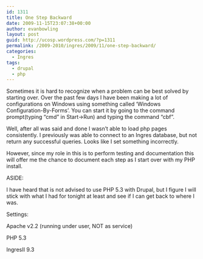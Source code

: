 ```yaml
---
id: 1311
title: One Step Backward
date: 2009-11-15T23:07:38+00:00
author: evanbowling
layout: post
guid: http://ucosp.wordpress.com/?p=1311
permalink: /2009-2010/ingres/2009/11/one-step-backward/
categories:
  - Ingres
tags:
  - drupal
  - php
---
```

Sometimes it is hard to recognize when a problem can be best solved by starting over. Over the past few days I have been making a lot of configurations on Windows using something called &#8216;Windows Configuration-By-Forms&#8217;. You can start it by going to the command prompt(typing &#8220;cmd&#8221; in Start->Run) and typing the command &#8220;cbf&#8221;.

Well, after all was said and done I wasn&#8217;t able to load php pages consistently. I previously was able to connect to an Ingres database, but not return any successful queries. Looks like I set something incorrectly.

However, since my role in this is to perform testing and documentation this will offer me the chance to document each step as I start over with my PHP install.

ASIDE:
  
I have heard that is not advised to use PHP 5.3 with Drupal, but I figure I will stick with what I had for tonight at least and see if I can get back to where I was.

Settings:
  
Apache v2.2 (running under user, NOT as service)
  
PHP 5.3
  
IngresII 9.3